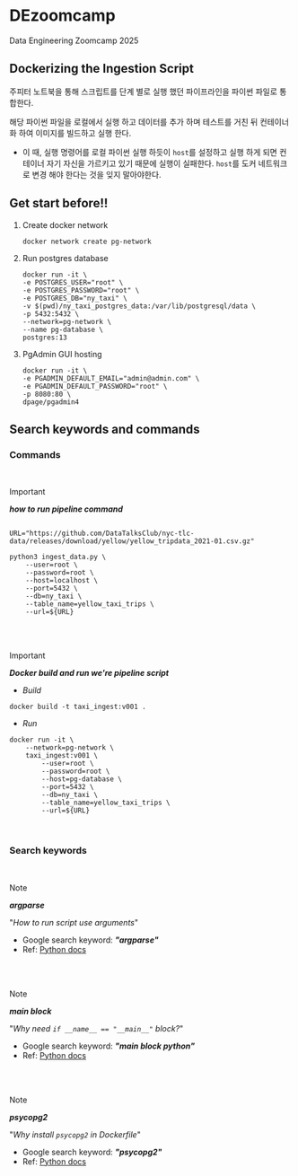 # DEzoomcamp
Data Engineering Zoomcamp 2025

## Dockerizing the Ingestion Script

주피터 노트북을 통해 스크립트를 단계 별로 실행 했던 파이프라인을 파이썬 파일로 통합한다.

해당 파이썬 파일을 로컬에서 실행 하고 데이터를 추가 하며 테스트를 거친 뒤 컨테이너화 하여 이미지를 빌드하고 실행 한다.
- 이 때, 실행 명령어를 로컬 파이썬 실행 하듯이 `host`를 설정하고 실행 하게 되면 컨테이너 자기 자신을 가르키고 있기 때문에 실행이 실패한다. `host`를 도커 네트워크로 변경 해야 한다는 것을 잊지 말아야한다.


## Get start before!!

1. Create docker network

    ```shell
    docker network create pg-network
    ```

2. Run postgres database

    ```shell
    docker run -it \
    -e POSTGRES_USER="root" \
    -e POSTGRES_PASSWORD="root" \
    -e POSTGRES_DB="ny_taxi" \
    -v $(pwd)/ny_taxi_postgres_data:/var/lib/postgresql/data \
    -p 5432:5432 \
    --network=pg-network \
    --name pg-database \
    postgres:13
    ```

3. PgAdmin GUI hosting

    ```shell
    docker run -it \
    -e PGADMIN_DEFAULT_EMAIL="admin@admin.com" \
    -e PGADMIN_DEFAULT_PASSWORD="root" \
    -p 8080:80 \
    dpage/pgadmin4
    ```



## Search keywords and commands

### Commands

<br>

> [!IMPORTANT]
> ***how to run pipeline command***

```shell

URL="https://github.com/DataTalksClub/nyc-tlc-data/releases/download/yellow/yellow_tripdata_2021-01.csv.gz"

python3 ingest_data.py \
    --user=root \
    --password=root \
    --host=localhost \
    --port=5432 \
    --db=ny_taxi \
    --table_name=yellow_taxi_trips \
    --url=${URL}
```

</br>

<br>

> [!IMPORTANT]
> ***Docker build and run we're pipeline script***

- *Build*

```shell
docker build -t taxi_ingest:v001 .
```

- *Run*

```shell
docker run -it \
    --network=pg-network \
    taxi_ingest:v001 \
        --user=root \
        --password=root \
        --host=pg-database \
        --port=5432 \
        --db=ny_taxi \
        --table_name=yellow_taxi_trips \
        --url=${URL}
```

</br>

### Search keywords

<br>

> [!NOTE]
> ***argparse***
> 
> "*How to run script use arguments*"

- Google search keyword: ***"argparse"***
- Ref: [Python docs](https://docs.python.org/ko/3.13/library/argparse.html)

</br>

<br>

> [!NOTE]
> ***main block***
> 
> "*Why need `if __name__ == "__main__"` block?*"
 
- Google search keyword: ***"main block python"***
- Ref: [Python docs](https://docs.python.org/3/library/__main__.html)

</br>

<br>

> [!NOTE]
> ***psycopg2***
> 
> "*Why install `psycopg2` in Dockerfile*"
> 
- Google search keyword: ***"psycopg2"***
- Ref: [Python docs](https://docs.python.org/3/library/__main__.html)

</br>
